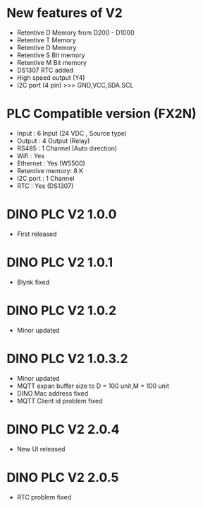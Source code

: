 # New features of V2
  - Retentive D Memory from D200 - D1000
  - Retentive T Memory
  - Retentive D Memory
  - Retentive S Bit memory
  - Retentive M Bit memory
  - DS1307 RTC added
  - High speed output (Y4)
  - I2C port (4 pin) >>> GND,VCC,SDA.SCL

# PLC Compatible version (FX2N)
  - Input           :   6   Input   (24 VDC , Source type)
  - Output          :   4   Output  (Relay)
  - RS485           :   1   Channel (Auto direction)
  - Wifi            :   Yes
  - Ethernet        :   Yes (W5500)
  - Retentive memory:   8 K
  - I2C port        :   1 Channel
  - RTC             :   Yes (DS1307)

# DINO PLC V2 1.0.0
  - First released
# DINO PLC V2 1.0.1
  - Blynk fixed
# DINO PLC V2 1.0.2
  - Minor updated
# DINO PLC V2 1.0.3.2
  - Minor updated
  - MQTT expan buffer size to D = 100 unit,M = 100 unit
  - DINO Mac address fixed
  - MQTT Client id problem fixed
# DINO PLC V2 2.0.4
  - New UI released
# DINO PLC V2 2.0.5
  - RTC problem fixed
